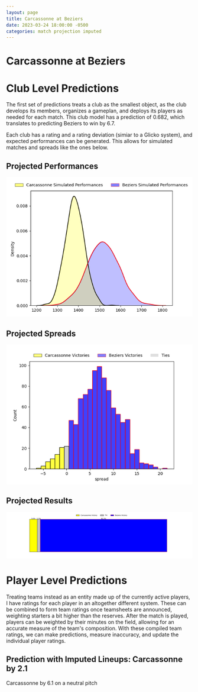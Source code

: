 ```yaml
---  
layout: page  
title: Carcassonne at Beziers  
date: 2023-03-24 18:00:00 -0500  
categories: match projection imputed  
---
```

# Carcassonne at Beziers

# Club Level Predictions


The first set of predictions treats a club as the smallest object, as the club develops its members, organizes a gameplan, and deploys its players as needed for each match. This club model has a prediction of 0.682, which translates to predicting Beziers to win by 6.7.

Each club has a rating and a rating deviation (simiar to a Glicko system), and expected performances can be generated. This allows for simulated matches and spreads like the ones below.
## Projected Performances


![Projected Performances](plots/performances_2023-03-24-Beziers-Carcassonne.png)
## Projected Spreads


![Projected Spreads](plots/spreads_2023-03-24-Beziers-Carcassonne.png)
## Projected Results


![Projected Results](plots/resultbar_2023-03-24-Beziers-Carcassonne.png)
# Player Level Predictions


Treating teams instead as an entity made up of the currently active players, I have ratings for each player in an altogether different system. These can be combined to form team ratings once teamsheets are announced, weighting starters a bit higher than the reserves. After the match is played, players can be weighted by their minutes on the field, allowing for an accurate measure of the team's composition. With these compiled team ratings, we can make predictions, measure inaccuracy, and update the individual player ratings.
## Prediction with Imputed Lineups: Carcassonne by 2.1


Carcassonne by 6.1 on a neutral pitch

